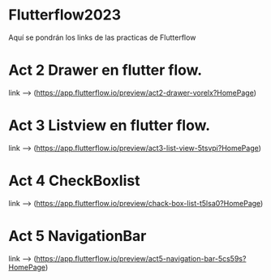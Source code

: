 # Flutterflow2023
Aquí se pondrán los links de las practicas de Flutterflow

# Act 2 Drawer en flutter flow.
link --> (https://app.flutterflow.io/preview/act2-drawer-vorelx?HomePage)

# Act 3 Listview en flutter flow.
link --> (https://app.flutterflow.io/preview/act3-list-view-5tsvpi?HomePage)

# Act 4 CheckBoxlist
link --> (https://app.flutterflow.io/preview/chack-box-list-t5lsa0?HomePage)

# Act 5 NavigationBar
link --> (https://app.flutterflow.io/preview/act5-navigation-bar-5cs59s?HomePage)
